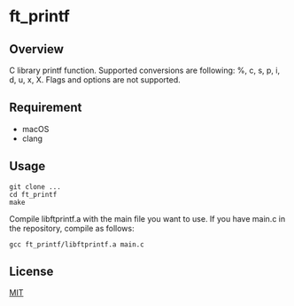 # ft_printf

## Overview
C library printf function.
Supported conversions are following: %, c, s, p, i, d, u, x, X.
Flags and options are not supported.

## Requirement
- macOS
- clang
  
## Usage
```
git clone ...
cd ft_printf
make
```
Compile libftprintf.a with the main file you want to use.
If you have main.c in the repository, compile as follows:
```
gcc ft_printf/libftprintf.a main.c
```
## License
[MIT](https://github.com/yuto1009/ft_printf/blob/master/LICENSE)
